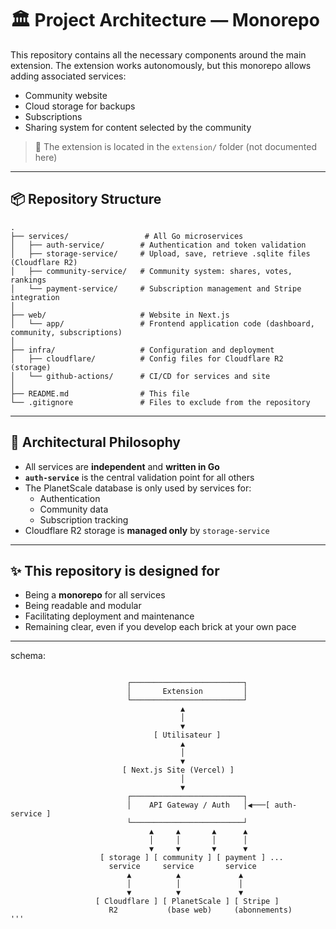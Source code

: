 # 🏛️ Project Architecture — Monorepo

This repository contains all the necessary components around the main extension.
The extension works autonomously, but this monorepo allows adding associated services:

- Community website
- Cloud storage for backups
- Subscriptions
- Sharing system for content selected by the community

> 📌 The extension is located in the `extension/` folder (not documented here)

---

## 📦 Repository Structure

```b
.
├── services/                 # All Go microservices
│   ├── auth-service/        # Authentication and token validation
│   ├── storage-service/     # Upload, save, retrieve .sqlite files (Cloudflare R2)
│   ├── community-service/   # Community system: shares, votes, rankings
│   └── payment-service/     # Subscription management and Stripe integration
│
├── web/                     # Website in Next.js
│   └── app/                 # Frontend application code (dashboard, community, subscriptions)
│
├── infra/                   # Configuration and deployment
│   ├── cloudflare/          # Config files for Cloudflare R2 (storage)
│   └── github-actions/      # CI/CD for services and site
│
├── README.md                # This file
└── .gitignore               # Files to exclude from the repository
```

---

## 🧠 Architectural Philosophy

- All services are **independent** and **written in Go**
- **`auth-service`** is the central validation point for all others
- The PlanetScale database is only used by services for:
  - Authentication
  - Community data
  - Subscription tracking
- Cloudflare R2 storage is **managed only** by `storage-service`

---

## ✨ This repository is designed for

- Being a **monorepo** for all services
- Being readable and modular
- Facilitating deployment and maintenance
- Remaining clear, even if you develop each brick at your own pace

---

schema:

```b

                          ┌─────────────────────────┐
                          │       Extension         │
                          └─────────────────────────┘
                                      ▲
                                      │
                                      ▼
                                [ Utilisateur ]
                                      ▲
                                      │
                                      ▼
                         [ Next.js Site (Vercel) ]
                                      │
                                      ▼
                          ┌─────────────────────────┐
                          │    API Gateway / Auth   │◀───[ auth-service ]
                          └─────────────────────────┘
                               ▲     ▲       ▲      ▲
                               │     │       │      │
                               ▼     ▼       ▼      ▼
                    [ storage ] [ community ] [ payment ] ...
                      service     service       service
                          ▲          ▲             ▲
                          │          │             │
                          ▼          ▼             ▼
                   [ Cloudflare ] [ PlanetScale ] [ Stripe ]
                      R2           (base web)     (abonnements)
'''
